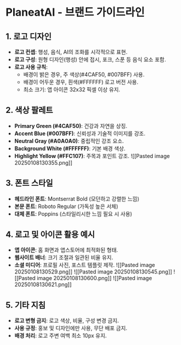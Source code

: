 
# PlaneatAI - 브랜드 가이드라인

## 1. 로고 디자인
- **로고 컨셉**: 행성, 음식, AI의 조화를 시각적으로 표현.
- **로고 구성**: 원형 디자인(행성) 안에 접시, 포크, 스푼 등 음식 요소 포함.
- **로고 사용 규칙**:
  - 배경이 밝은 경우, 주 색상(#4CAF50, #007BFF) 사용.
  - 배경이 어두운 경우, 흰색(#FFFFFF) 로고 버전 사용.
  - 최소 크기: 앱 아이콘 32x32 픽셀 이상 유지.

## 2. 색상 팔레트
- **Primary Green (#4CAF50)**: 건강과 자연을 상징.
- **Accent Blue (#007BFF)**: 신뢰성과 기술적 이미지를 강조.
- **Neutral Gray (#A0A0A0)**: 중립적인 강조 요소.
- **Background White (#FFFFFF)**: 기본 배경 색상.
- **Highlight Yellow (#FFC107)**: 주목과 포인트 강조.
![[Pasted image 20250108130355.png]]
## 3. 폰트 스타일
- **헤드라인 폰트**: Montserrat Bold (모던하고 강렬한 느낌)
- **본문 폰트**: Roboto Regular (가독성 높은 서체)
- **대체 폰트**: Poppins (스타일리시한 느낌 필요 시 사용)

## 4. 로고 및 아이콘 활용 예시
- **앱 아이콘**: 홈 화면과 앱스토어에 최적화된 형태.
- **웹사이트 배너**: 크기 조절과 일관된 비율 유지.
- **소셜 미디어**: 프로필 사진, 포스트 템플릿 제작.
![[Pasted image 20250108130529.png]]
![[Pasted image 20250108130545.png]]
![[Pasted image 20250108130600.png]]
![[Pasted image 20250108130621.png]]
## 5. 기타 지침
- **로고 변형 금지**: 로고 색상, 비율, 구성 변경 금지.
- **사용 규정**: 홍보 및 디자인에만 사용, 무단 배포 금지.
- **배경 처리**: 로고 주변 여백 최소 10px 유지.

